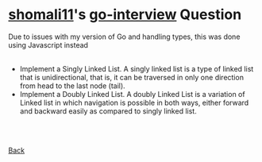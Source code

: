 # [shomali11](https://github.com/shomali11)'s [go-interview](https://github.com/shomali11/go-interview) Question
Due to issues with my version of Go and handling types, this was done using Javascript instead<br />
<br />
- Implement a Singly Linked List. A singly linked list is a type of linked list that is unidirectional, that is, it can be traversed in only one direction from head to the last node (tail). <br />
- Implement a Doubly Linked List. A doubly Linked List is a variation of Linked list in which navigation is possible in both ways, either forward and backward easily as compared to singly linked list.

<br /><br />

[Back](https://github.com/ZiarayZ/Coding-Challenges)